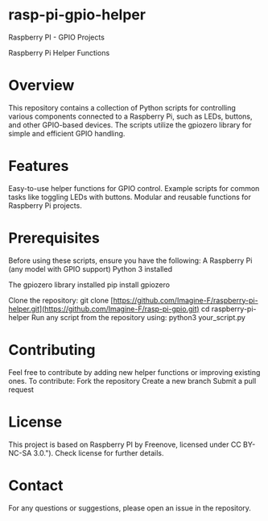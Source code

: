 # rasp-pi-gpio-helper
Raspberry PI - GPIO Projects

Raspberry Pi Helper Functions

# Overview
This repository contains a collection of Python scripts for controlling various components connected to a Raspberry Pi, such as LEDs, buttons, and other GPIO-based devices. The scripts utilize the gpiozero library for simple and efficient GPIO handling.

# Features
Easy-to-use helper functions for GPIO control.
Example scripts for common tasks like toggling LEDs with buttons.
Modular and reusable functions for Raspberry Pi projects.

# Prerequisites
Before using these scripts, ensure you have the following:
A Raspberry Pi (any model with GPIO support)
Python 3 installed

The gpiozero library installed
pip install gpiozero

Clone the repository:
git clone [https://github.com/Imagine-F/raspberry-pi-helper.git](https://github.com/Imagine-F/rasp-pi-gpio.git)
cd raspberry-pi-helper
Run any script from the repository using:
python3 your_script.py

# Contributing
Feel free to contribute by adding new helper functions or improving existing ones. To contribute:
Fork the repository
Create a new branch
Submit a pull request

# License
This project is based on Raspberry PI by Freenove, licensed under CC BY-NC-SA 3.0.").
Check license for further details.

# Contact
For any questions or suggestions, please open an issue in the repository.

